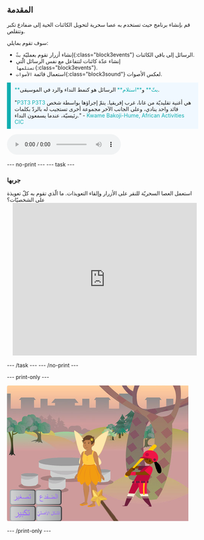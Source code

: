 ## المقدمة

قم بإنشاء برنامج حيث تستخدم به عصا سحرية لتحويل الكائنات الحية إلى ضفادع تكبر وتتقلص.

سوف تقوم بمايلي:
+ إنشاء أزرار تقوم بعمليّة `بثّ`{:class="block3events"} الرسائل إلى باقي الكائنات.
+ إنشاء عدّة كائنات لتتفاعل مع نفس الرسائل الّتي `تستلمها`{:class="block3events"}.
+ استعمال قائمة `الأصوات`{:class="block3sound"} لعكس الأصوات.

<p style="border-left: solid; border-width:10px; border-color: #0faeb0; background-color: aliceblue; padding: 10px;">
<span style="color: #0faeb0">**بثّ**</span> و<span style="color: #0faeb0">**استلام**</span> الرسائل هو كنمط النداء والرد في الموسيقى.
<br>
<br>
 "<span style="color: #0faeb0">P3T3 P3T3</span> هي أغنية تقليديّة من غانا، غرب إفريقيا. يتمّ إجراؤها بواسطة شخص قائد واحد ينادي، وعلى الجانب الآخر مجموعة أخرى تستجيب له بالردّ بكلمات رئيسيّة، عندما يسمعون النداء." - <span style="color: #0faeb0">Kwame Bakoji-Hume, African Activities CIC</span>

<audio controls><source src="images/Pete-Pete.mp3" type="audio/wav"></audio>  
</p>

--- no-print ---
--- task ---

### جربها
<div style="display: flex; flex-wrap: wrap">
<div style="flex-basis: 175px; flex-grow: 1">  
استعمل العصا السحريّة للنقر على الأزرار وإلقاء التعويذات. ما الّذي تقوم به كلّ تعويذة على الشخصيّات؟
</div>
<div class="scratch-preview" style="margin-left: 15px;">
  <iframe allowtransparency="true" width="485" height="402" src="https://scratch.mit.edu/projects/embed/659611627/?autostart=false" frameborder="0"></iframe>
</div>
</div>

--- /task ---
--- /no-print ---

--- print-only ---

![مشروع مكتمل](images/showcase_static.png)

--- /print-only ---
